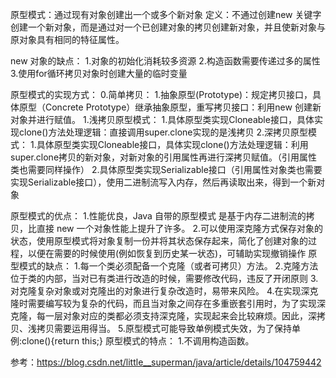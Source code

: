 原型模式：通过现有对象创建出一个或多个新对象
定义：不通过创建new 关键字创建一个新对象，而是通过对一个已创建对象的拷贝创建新对象，并且使新对象与原对象具有相同的特征属性。


new 对象的缺点：
1.对象的初始化消耗较多资源
2.构造函数需要传递过多的属性
3.使用for循环拷贝对象时创建大量的临时变量


原型模式的实现方式：
0.简单拷贝：
  1.抽象原型(Prototype)：规定拷贝接口，具体原型（Concrete Prototype）继承抽象原型，重写拷贝接口：利用new 创建新对象并进行赋值。
1.浅拷贝原型模式：
  1.具体原型类实现Cloneable接口，具体实现clone()方法处理逻辑：直接调用super.clone实现的是浅拷贝
2.深拷贝原型模式：
  1.具体原型类实现Cloneable接口，具体实现clone()方法处理逻辑：利用super.clone拷贝的新对象，对新对象的引用属性再进行深拷贝赋值。（引用属性类也需要同样操作）
  2.具体原型类实现Serializable接口（引用属性对象类也需要实现Serializable接口），使用二进制流写入内存，然后再读取出来，得到一个新对象


原型模式的优点：
  1.性能优良，Java 自带的原型模式 是基于内存二进制流的拷贝，比直接 new 一个对象性能上提升了许多。
  2.可以使用深克隆方式保存对象的状态，使用原型模式将对象复制一份并将其状态保存起来，简化了创建对象的过程，以便在需要的时候使用(例如恢复到历史某一状态)，可辅助实现撤销操作
原型模式的缺点：
  1.每一个类必须配备一个克隆（或者可拷贝）方法。
  2.克隆方法位于类的内部，当对已有类进行改造的时候，需要修改代码，违反了开闭原则
  3.对克隆复杂对象或对克隆出的对象进行复杂改造时，易带来风险。
  4.在实现深克隆时需要编写较为复杂的代码，而且当对象之间存在多重嵌套引用时，为了实现深克隆，每一层对象对应的类都必须支持深克隆，实现起来会比较麻烦。因此，深拷贝、浅拷贝需要运用得当。
  5.原型模式可能导致单例模式失效，为了保持单例:clone(){return this;}
原型模式的特点：
  1.不调用构造函数。

参考：https://blog.csdn.net/little__superman/java/article/details/104759442




 
 